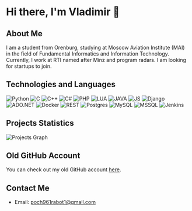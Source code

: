 # Hi there, I'm Vladimir 👋

## About Me
I am a student from Orenburg, studying at Moscow Aviation Institute (MAI) in the field of Fundamental Informatics and Information Technology. Currently, I work at RTI named after Minz and program radars. I am looking for startups to join.

## Technologies and Languages
![Python](https://img.shields.io/badge/Python-3776AB?style=for-the-badge&logo=python&logoColor=white)
![C](https://img.shields.io/badge/C-A8B9CC?style=for-the-badge&logo=c&logoColor=white)
![C++](https://img.shields.io/badge/C++-00599C?style=for-the-badge&logo=cplusplus&logoColor=white)
![C#](https://img.shields.io/badge/C%23-239120?style=for-the-badge&logo=csharp&logoColor=white)
![PHP](https://img.shields.io/badge/PHP-777BB4?style=for-the-badge&logo=php&logoColor=white)
![LUA](https://img.shields.io/badge/LUA-2C2D72?style=for-the-badge&logo=lua&logoColor=white)
![JAVA](https://img.shields.io/badge/JAVA-007396?style=for-the-badge&logo=java&logoColor=white)
![JS](https://img.shields.io/badge/JS-F7DF1E?style=for-the-badge&logo=javascript&logoColor=white)
![Django](https://img.shields.io/badge/Django-092E20?style=for-the-badge&logo=django&logoColor=white)
![ADO.NET](https://img.shields.io/badge/ADO.NET-5C2D91?style=for-the-badge&logo=dotnet&logoColor=white)
![Docker](https://img.shields.io/badge/Docker-2496ED?style=for-the-badge&logo=docker&logoColor=white)
![REST](https://img.shields.io/badge/REST-000000?style=for-the-badge&logo=rest&logoColor=white)
![Postgres](https://img.shields.io/badge/Postgres-336791?style=for-the-badge&logo=postgresql&logoColor=white)
![MySQL](https://img.shields.io/badge/MySQL-4479A1?style=for-the-badge&logo=mysql&logoColor=white)
![MSSQL](https://img.shields.io/badge/MSSQL-CC2927?style=for-the-badge&logo=microsoftsqlserver&logoColor=white)
![Jenkins](https://img.shields.io/badge/Jenkins-D24939?style=for-the-badge&logo=jenkins&logoColor=white)

## Projects Statistics
![Projects Graph](https://github-readme-stats.vercel.app/api/top-langs/?username=Vladimir329227&layout=compact)

## Old GitHub Account
You can check out my old GitHub account [here](https://github.com/Vov83654518).

## Contact Me
- Email: poch961rabot1@gmail.com
